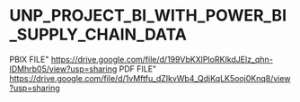 # UNP_PROJECT_BI_WITH_POWER_BI_SUPPLY_CHAIN_DATA

PBIX FILE" https://drive.google.com/file/d/199VbKXlPIoRKIkdJElz_qhn-IDMhrb05/view?usp=sharing
PDF FILE" https://drive.google.com/file/d/1vMftfu_dZIkvWb4_QdjKqLK5ooj0Knq8/view?usp=sharing
